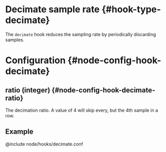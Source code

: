 # Decimate sample rate {#hook-type-decimate}

The `decimate` hook reduces the sampling rate by periodically discarding samples.

# Configuration {#node-config-hook-decimate}

## ratio (integer) {#node-config-hook-decimate-ratio}

The decimation ratio. A value of 4 will skip every, but the 4th sample in a row.

## Example

@include node/hooks/decimate.conf
